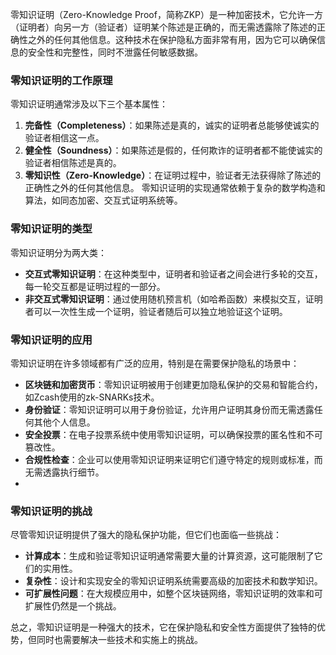 零知识证明（Zero-Knowledge Proof，简称ZKP）是一种加密技术，它允许一方（证明者）向另一方（验证者）证明某个陈述是正确的，而无需透露除了陈述的正确性之外的任何其他信息。这种技术在保护隐私方面非常有用，因为它可以确保信息的安全性和完整性，同时不泄露任何敏感数据。

### 零知识证明的工作原理
零知识证明通常涉及以下三个基本属性：
1. **完备性（Completeness）**：如果陈述是真的，诚实的证明者总能够使诚实的验证者相信这一点。
2. **健全性（Soundness）**：如果陈述是假的，任何欺诈的证明者都不能使诚实的验证者相信陈述是真的。
3. **零知识性（Zero-Knowledge）**：在证明过程中，验证者无法获得除了陈述的正确性之外的任何其他信息。
零知识证明的实现通常依赖于复杂的数学构造和算法，如同态加密、交互式证明系统等。

### 零知识证明的类型
零知识证明分为两大类：
- **交互式零知识证明**：在这种类型中，证明者和验证者之间会进行多轮的交互，每一轮交互都是证明过程的一部分。
- **非交互式零知识证明**：通过使用随机预言机（如哈希函数）来模拟交互，证明者可以一次性生成一个证明，验证者随后可以独立地验证这个证明。

### 零知识证明的应用
零知识证明在许多领域都有广泛的应用，特别是在需要保护隐私的场景中：
- **区块链和加密货币**：零知识证明被用于创建更加隐私保护的交易和智能合约，如Zcash使用的zk-SNARKs技术。
- **身份验证**：零知识证明可以用于身份验证，允许用户证明其身份而无需透露任何其他个人信息。
- **安全投票**：在电子投票系统中使用零知识证明，可以确保投票的匿名性和不可篡改性。
- **合规性检查**：企业可以使用零知识证明来证明它们遵守特定的规则或标准，而无需透露执行细节。
- 
### 零知识证明的挑战
尽管零知识证明提供了强大的隐私保护功能，但它们也面临一些挑战：
- **计算成本**：生成和验证零知识证明通常需要大量的计算资源，这可能限制了它们的实用性。
- **复杂性**：设计和实现安全的零知识证明系统需要高级的加密技术和数学知识。
- **可扩展性问题**：在大规模应用中，如整个区块链网络，零知识证明的效率和可扩展性仍然是一个挑战。
  
总之，零知识证明是一种强大的技术，它在保护隐私和安全性方面提供了独特的优势，但同时也需要解决一些技术和实施上的挑战。
